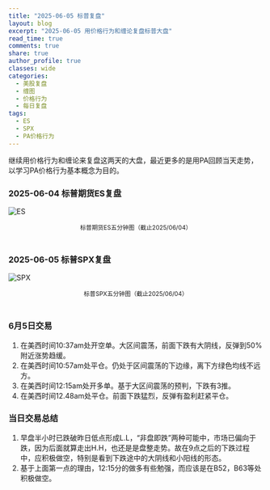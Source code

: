 ```yaml
---
title: "2025-06-05 标普复盘"
layout: blog
excerpt: "2025-06-05 用价格行为和缠论复盘标普大盘"
read_time: true
comments: true
share: true
author_profile: true
classes: wide
categories:
  - 美股复盘
  - 缠图
  - 价格行为
  - 每日复盘
tags:
  - ES
  - SPX
  - PA价格行为
---
```


继续用价格行为和缠论来复盘这两天的大盘，最近更多的是用PA回顾当天走势，以学习PA价格行为基本概念为目的。
### 2025-06-04 标普期货ES复盘
![ES](https://image.olim.cc/2025/2025-06-04-每日复盘.jpg)
<small><center>标普期货ES五分钟图（截止2025/06/04）</center></small>　
### 2025-06-05 标普SPX复盘
![SPX](https://image.olim.cc/2025/2025-06-05-每日复盘.jpg)
<small><center>标普SPX五分钟图（截止2025/06/04）</center></small>　

### 6月5日交易
1. 在美西时间10:37am处开空单。大区间震荡，前面下跌有大阴线，反弹到50%附近涨势趋缓。
2. 在美西时间10:57am处平仓。仍处于区间震荡的下边缘，离下方绿色均线不远方。
3. 在美西时间12:15am处开多单。基于大区间震荡的预判，下跌有3推。
4. 在美西时间12.48am处平仓。前面下跌猛烈，反弹有盈利赶紧平仓。
### 当日交易总结
1. 早盘半小时已跌破昨日低点形成L.L，“非盘即跌”两种可能中，市场已偏向于跌，因为后面就算走出H.H，也还是是盘整走势。故在9点之后的下跌过程中，应积极做空，特别是看到下跌途中的大阴线和小阳线的形态。
2. 基于上面第一点的理由，12:15分的做多有些勉强，而应该是在B52，B63等处积极做空。